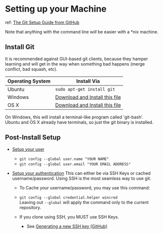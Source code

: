 # Setting up your Machine
ref: [The Git Setup Guide from GitHub](https://help.github.com/articles/set-up-git/)

Note that anything with the command line *will* be easier with a \*nix machine.

## Install Git

It is recommended against GUI-based git clients, because they hamper learning and will get in the way when something bad happens (merge conflict, bad squash, etc).

| Operating System | Install Via |
| -- | -- |
| Ubuntu | `sudo apt-get install git` |
| Windows | [Download and Install this file](https://git-scm.com/download/win) |
| OS X | [Download and Install this file](http://git-scm.com/download/mac) |

On Windows, this will install a terminal-like program called 'git-bash'.  
Ubuntu and OS X already have terminals, so just the git binary is installed.

## Post-Install Setup

- [Setup your user](https://help.github.com/articles/set-up-git/#setting-up-git)
   - `git config --global user.name "YOUR NAME"`
   - `git config --global user.email "YOUR EMAIL ADDRESS"`

- [Setup your authentication](https://help.github.com/articles/set-up-git/#next-steps-authenticating-with-github-from-git)
  This can either be via SSH Keys or cached username/password. Using SSH is the most seamless way to use git.

  - To Cache your username/password, you may use this command:  
   - `git config --global credential.helper wincred`  
      Leaving out `--global` will apply the command only to the current repository.

  - If you clone using SSH, you MUST use SSH Keys.
    - See [Generating a new SSH key (GitHub)](https://help.github.com/articles/generating-a-new-ssh-key/)
